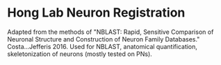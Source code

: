 # Hong Lab Neuron Registration

Adapted from the methods of "NBLAST: Rapid, Sensitive Comparison of Neuronal Structure and Construction of Neuron Family Databases." Costa...Jefferis 2016. Used for NBLAST, anatomical quantification, skeletonization of neurons (mostly tested on PNs).

